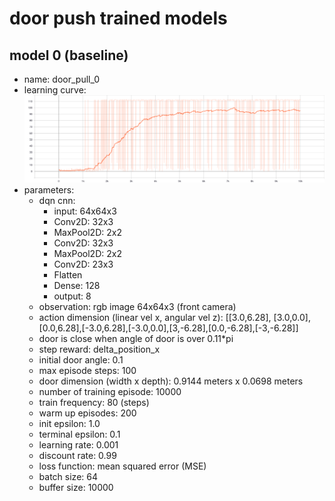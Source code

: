 # door push trained models
## model 0 (baseline)
- name: door_pull_0
- learning curve:![learning curve](door_pull_0.svg)
- parameters:
  - dqn cnn:
    - input: 64x64x3
    - Conv2D: 32x3
    - MaxPool2D: 2x2
    - Conv2D: 32x3
    - MaxPool2D: 2x2
    - Conv2D: 23x3
    - Flatten
    - Dense: 128
    - output: 8
  - observation: rgb image 64x64x3 (front camera)
  - action dimension (linear vel x, angular vel z): [[3.0,6.28], [3.0,0.0], [0.0,6.28],[-3.0,6.28],[-3.0,0.0],[3,-6.28],[0.0,-6.28],[-3,-6.28]]
  - door is close when angle of door is over 0.11*pi
  - step reward: delta_position_x
  - initial door angle: 0.1
  - max episode steps: 100
  - door dimension (width x depth): 0.9144 meters x 0.0698 meters
  - number of training episode: 10000
  - train frequency: 80 (steps)
  - warm up episodes: 200
  - init epsilon: 1.0
  - terminal epsilon: 0.1
  - learning rate: 0.001
  - discount rate: 0.99
  - loss function: mean squared error (MSE)
  - batch size: 64
  - buffer size: 10000  
